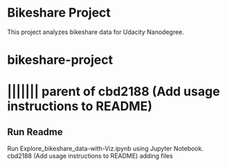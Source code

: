# Bikeshare Project
This project analyzes bikeshare data for Udacity Nanodegree.

# bikeshare-project
||||||| parent of cbd2188 (Add usage instructions to README)
=======
## Run Readme
Run Explore_bikeshare_data-with-Viz.ipynb using Jupyter Notebook.
 cbd2188 (Add usage instructions to README)
 adding files
